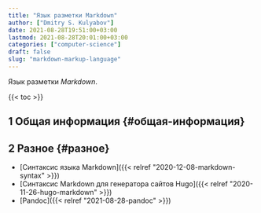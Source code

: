 ```yaml
---
title: "Язык разметки Markdown"
author: ["Dmitry S. Kulyabov"]
date: 2021-08-28T19:51:00+03:00
lastmod: 2021-08-28T20:01:00+03:00
categories: ["computer-science"]
draft: false
slug: "markdown-markup-language"
---
```


Язык разметки _Markdown_.

<!--more-->

{{< toc >}}


## <span class="section-num">1</span> Общая информация {#общая-информация}


## <span class="section-num">2</span> Разное {#разное}

-   [Синтаксис языка Markdown]({{< relref "2020-12-08-markdown-syntax" >}})
-   [Синтаксис Markdown для генератора сайтов Hugo]({{< relref "2020-11-26-hugo-markdown" >}})
-   [Pandoc]({{< relref "2021-08-28-pandoc" >}})

